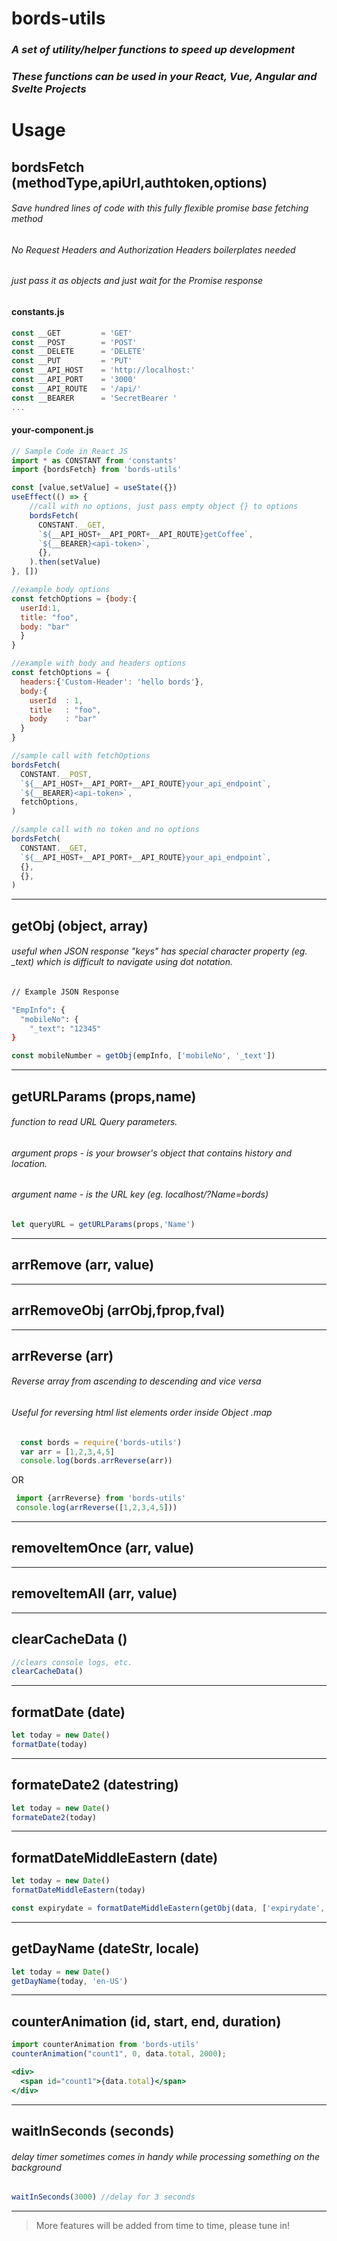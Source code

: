 # bords-utils
### _A set of utility/helper functions to speed up development_
### _These functions can be used in your React, Vue, Angular and Svelte Projects_


# Usage
## bordsFetch (methodType,apiUrl,authtoken,options) 
  ###### _Save hundred lines of code with this fully flexible promise base fetching method_
  ###### _No Request Headers and Authorization Headers boilerplates needed_
  ###### _just pass it as objects and just wait for the Promise response_
  
  #### constants.js
  ```jsx
  const __GET         = 'GET'
  const __POST        = 'POST'
  const __DELETE      = 'DELETE'
  const __PUT         = 'PUT'
  const __API_HOST    = 'http://localhost:'
  const __API_PORT    = '3000'
  const __API_ROUTE   = '/api/'
  const __BEARER      = 'SecretBearer '
  ...
  ```
  #### your-component.js
  ```jsx
  // Sample Code in React JS
  import * as CONSTANT from 'constants'
  import {bordsFetch} from 'bords-utils'

  const [value,setValue] = useState({})
  useEffect(() => {
      //call with no options, just pass empty object {} to options
      bordsFetch(
        CONSTANT.__GET,
        `${__API_HOST+__API_PORT+__API_ROUTE}getCoffee`,
        `${__BEARER}<api-token>`,
        {},
      ).then(setValue)
  }, [])
  ```

  ```jsx
  //example body options
  const fetchOptions = {body:{
    userId:1,
    title: "foo",
    body: "bar"
    }
  }

  //example with body and headers options
  const fetchOptions = {
    headers:{'Custom-Header': 'hello bords'},
    body:{
      userId  : 1,
      title   : "foo",
      body    : "bar"
    }
  }

  //sample call with fetchOptions
  bordsFetch(
    CONSTANT.__POST,
    `${__API_HOST+__API_PORT+__API_ROUTE}your_api_endpoint`,
    `${__BEARER}<api-token>`,
    fetchOptions,
  )
  ```

  ```jsx
  //sample call with no token and no options
  bordsFetch(
    CONSTANT.__GET,
    `${__API_HOST+__API_PORT+__API_ROUTE}your_api_endpoint`,
    {},
    {},
  )
  ```
---
## getObj (object, array) 
  ###### useful when JSON response "keys" has special character property (eg. _text) which is difficult to navigate using dot notation.
  
  ```sh
  // Example JSON Response
  
  "EmpInfo": {
    "mobileNo": {
      "_text": "12345"
  }
  ```
  ```jsx
  const mobileNumber = getObj(empInfo, ['mobileNo', '_text'])
  ```
---
## getURLParams (props,name)
  ###### function to read URL Query parameters. 
  ###### argument props - is your browser's object that contains history and location.
  ###### argument name - is the URL key (eg. localhost/?Name=bords)
  
  ```jsx
  let queryURL = getURLParams(props,'Name') 
  ```
---
## arrRemove (arr, value)
---
## arrRemoveObj (arrObj,fprop,fval)
---
## arrReverse (arr)
  ###### Reverse array from ascending to descending and vice versa
  ###### Useful for reversing html list elements order inside Object .map

  ```jsx
    const bords = require('bords-utils')
    var arr = [1,2,3,4,5]
    console.log(bords.arrReverse(arr))
  ```
  OR
   ```jsx
    import {arrReverse} from 'bords-utils'
    console.log(arrReverse([1,2,3,4,5]))
  ```
---
## removeItemOnce (arr, value) 
---
## removeItemAll (arr, value)
---
## clearCacheData ()
  ```jsx
  //clears console logs, etc.
  clearCacheData()
  ```
---
## formatDate (date)
  ```jsx
  let today = new Date()
  formatDate(today)
  ```
---
## formateDate2 (datestring)
  ```jsx
  let today = new Date()
  formateDate2(today)
  ```
---
## formatDateMiddleEastern (date)
  ```jsx
  let today = new Date()
  formatDateMiddleEastern(today)

  const expirydate = formatDateMiddleEastern(getObj(data, ['expirydate', '_text']));
  ```
---
## getDayName (dateStr, locale)
  ```jsx
  let today = new Date()
  getDayName(today, 'en-US')
  ```
---
## counterAnimation (id, start, end, duration)
  ```jsx
  import counterAnimation from 'bords-utils'
  counterAnimation("count1", 0, data.total, 2000);

  <div>
    <span id="count1">{data.total}</span>
  </div>
  ```
---
## waitInSeconds (seconds)
  ###### delay timer sometimes comes in handy while processing something on the background

  ```jsx
  waitInSeconds(3000) //delay for 3 seconds
  ```
---

> More features will be added from time to time, please tune in!
